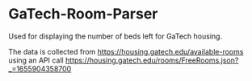 # GaTech-Room-Parser

Used for displaying the number of beds left for GaTech housing.

The data is collected from https://housing.gatech.edu/available-rooms using an API call https://housing.gatech.edu/rooms/FreeRooms.json?_=1655904358700

